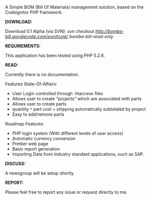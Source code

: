 A Simple BOM (Bill Of Materials) management solution, based on the Codeignitor PHP framework.

**DOWNLOAD:**

Download 0.1 Alpha (via SVN):
_svn checkout http://bomba-bill.googlecode.com/svn/trunk/ bomba-bill-read-only_

**REQUIREMENTS:**

This application has been tested using PHP 5.2.6.

**READ:**

Currently there is no documentation.

Features State-Of-Affairs:
  * User Login controlled through .htaccess files
  * Allows user to create "projects" which are associated with parts
  * Allows user to create parts
  * quantity `*` part cost + shipping automatically subtotaled by project
  * Easy to add/remove parts

Roadmap Features:
  * PHP login system (With different levels of user access)
  * Automatic currency conversion
  * Prettier web page
  * Basic report generation
  * Importing Data from Industry standard applications, such as SAP.

**DISCUSS:**

A newsgroup will be setup shortly.

**REPORT:**

Please feel free to report any issue or request directly to me.
